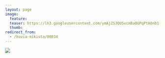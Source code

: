 ```yaml
---
layout: page
image:
  feature:
  teaser: https://lh3.googleusercontent.com/ymAjZSJQU5xcmBaOUPqPtA0nb1-R_a3KZ5lPeFW9Xes=w245
  thumb:
redirect_from:
  - /kuvia-mikista/00034
---
```


![](https://b2.minimuutti.com/file/minimuutti-com/mikin-kuvat/3/DSC13827-800px.jpg)
